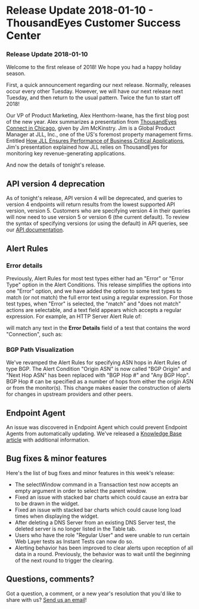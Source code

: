 # Release Update 2018-01-10 - ThousandEyes Customer Success Center

### Release Update 2018-01-10

Welcome to the first release of 2018! We hope you had a happy holiday season.

First, a quick announcement regarding our next release. Normally, releases occur every other Tuesday. However, we will have our next release next Tuesday, and then return to the usual pattern. Twice the fun to start off 2018!

Our VP of Product Marketing, Alex Henthorn-Iwane, has the first blog post of the new year. Alex summarizes a presentation from [ThousandEyes Connect in Chicago](https://www.thousandeyes.com/events/connect/chicago-2017), given by Jim McKinstry. Jim is a Global Product Manager at JLL, Inc., one of the US's foremost property management firms. Entitled [How JLL Ensures Performance of Business Critical Applications](https://blog.thousandeyes.com/how-jll-ensures-performance-business-critical-applications), Jim's presentation explained how JLL relies on ThousandEyes for monitoring key revenue-generating applications.

And now the details of tonight's release.

## API version 4 deprecation

As of tonight's release, API version 4 will be deprecated, and queries to version 4 endpoints will return results from the lowest supported API version, version 5. Customers who are specifying version 4 in their queries will now need to use version 5 or version 6 \(the current default\). To review the syntax of specifying versions \(or using the default\) in API queries, see our [API documentation](http://developer.thousandeyes.com/v6/#/versioning).

## Alert Rules

### Error details

Previously, Alert Rules for most test types either had an "Error" or "Error Type" option in the Alert Conditions. This release simplifies the options into one "Error" option, and we have added the option to some test types to match \(or not match\) the full error text using a regular expression. For those test types, when "Error" is selected, the "match" and "does not match" actions are selectable, and a text field appears which accepts a regular expression. For example, an HTTP Server Alert Rule of:

  
will match any text in the **Error Details** field of a test that contains the word "Connection", such as:

###  BGP Path Visualization

We've revamped the Alert Rules for specifying ASN hops in Alert Rules of type BGP. The Alert Condition "Origin ASN" is now called "BGP Origin" and "Next Hop ASN" has been replaced with "BGP Hop \#" and "Any BGP Hop". BGP Hop \# can be specified as a number of hops from either the origin ASN or from the monitor\(s\). This change makes easier the construction of alerts for changes in upstream providers and other peers.

## Endpoint Agent

An issue was discovered in Endpoint Agent which could prevent Endpoint Agents from automatically updating. We've released a [Knowledge Base article](https://success.thousandeyes.com/PublicArticlePage?articleIdParam=kA0440000009SRYCA2) with additional information.

## Bug fixes & minor features

Here's the list of bug fixes and minor features in this week's release:

* The selectWindow command in a Transaction test now accepts an empty argument in order to select the parent window.
* Fixed an issue with stacked bar charts which could cause an extra bar to be drawn in the widget.
* Fixed an issue with stacked bar charts which could cause long load times when displaying the widget.
* After deleting a DNS Server from an existing DNS Server test, the deleted server is no longer listed in the Table tab.
* Users who have the role "Regular User" and were unable to run certain Web Layer tests as Instant Tests can now do so.
* Alerting behavior has been improved to clear alerts upon reception of all data in a round. Previously, the behavior was to wait until the beginning of the next round to trigger the clearing.

## ​Questions, comments?

Got a question, a comment, or a new year's resolution that you'd like to share with us? [Send us an email](mailto:support@thousandeyes.com?subject=2018-01-10+Release+Update)!

